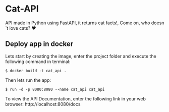 # Cat-API
API made in Python using FastAPI, it returns cat facts!, Come on, who doesn´t love cats? :heart:
## Deploy app in docker
Lets start by creating the image, enter the project folder and execute the following command in terminal:

```console
$ docker build -t cat_api .
```

Then lets run the app:
```console
$ run -d -p 8080:8080 --name cat_api cat_api
```


To view the API Documentation, enter the following link in your web browser:
http://localhost:8080/docs
